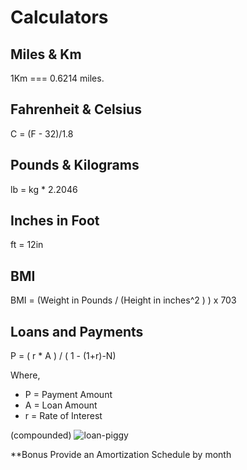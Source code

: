 Calculators
===========

Miles & Km
----------
1Km === 0.6214 miles.

Fahrenheit & Celsius
--------------------
C = (F - 32)/1.8

Pounds & Kilograms
------------------
lb = kg * 2.2046

Inches in Foot
--------------
ft = 12in

BMI
---
BMI = (Weight in Pounds / (Height in inches^2 ) ) x 703

Loans and Payments
--------------------------
P = ( r * A ) / ( 1 - (1+r)-N) 

Where, 
- P = Payment Amount 
- A = Loan Amount  
- r = Rate of Interest 

(compounded) 
![loan-piggy](http://refinanceratestodaygroupco.com/images/geparuto.jpg)

**Bonus Provide an Amortization Schedule by month
